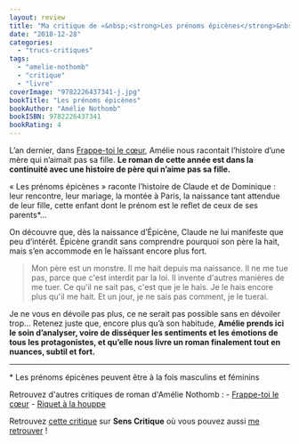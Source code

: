```yaml
---
layout: review
title: "Ma critique de «&nbsp;<strong>Les prénoms épicènes</strong>&nbsp;» d’<em>Amélie Nothomb</em>"
date: "2018-12-28"
categories: 
  - "trucs-critiques"
tags: 
  - "amelie-nothomb"
  - "critique"
  - "livre"
coverImage: "9782226437341-j.jpg"
bookTitle: "Les prénoms épicènes"
bookAuthor: "Amélie Nothomb"
bookISBN: 9782226437341  
bookRating: 4
---
```


L’an dernier, dans [Frappe-toi le cœur](/2017/10/ma-critique-de-frappe-toi-le-cur-damelie-nothomb/), Amélie nous racontait l’histoire d’une mère qui n’aimait pas sa fille. **Le roman de cette année est dans la continuité avec une histoire de père qui n’aime pas sa fille.**

« Les prénoms épicènes » raconte l’histoire de Claude et de Dominique : leur rencontre, leur mariage, la montée à Paris, la naissance tant attendue de leur fille, cette enfant dont le prénom est le reflet de ceux de ses parents\*…

On découvre que, dès la naissance d’Épicène, Claude ne lui manifeste que peu d’intérêt. Épicène grandit sans comprendre pourquoi son père la hait, mais s’en accommode en le haïssant encore plus fort.

<blockquote class="citation">Mon père est un monstre. Il me hait depuis ma naissance. Il ne me tue pas, parce que c'est interdit par la loi. Il invente d'autres manières de me tuer. Ce qu'il ne sait pas, c'est que je le hais. Je le hais encore plus qu'il me hait. Et un jour, je ne sais pas comment, je le tuerai.</blockquote>

Je ne vous en dévoile pas plus, ce ne serait pas possible sans en dévoiler trop… Retenez juste que, encore plus qu’à son habitude, **Amélie prends ici le soin d’analyser, voire de disséquer les sentiments et les émotions de tous les protagonistes, et qu’elle nous livre un roman finalement tout en nuances, subtil et fort.**

* * *

\* Les prénoms épicènes peuvent être à la fois masculins et féminins

Retrouvez d'autres critiques de roman d'Amélie Nothomb : - [Frappe-toi le cœur](https://www.6x8.org/2017/10/ma-critique-de-frappe-toi-le-cur-damelie-nothomb/) - [Riquet à la houppe](https://www.6x8.org/2016/09/ma-critique-de-riquet-a-la-houppe-damelie-nothomb/)

Retrouvez [cette critique]( https://www.senscritique.com/livre/Les_Prenoms_epicenes/critique/185065106) sur **Sens Critique** où vous pouvez aussi [me retrouver](http://www.senscritique.com/Arnaud_Malon) !
